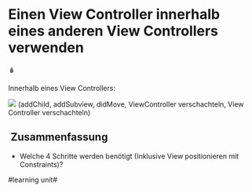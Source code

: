 # Einen View Controller innerhalb eines anderen View Controllers verwenden
🪆

Innerhalb eines View Controllers: 

![][image-1]
(addChild, addSubview, didMove, ViewController verschachteln, View Controller verschachteln)

##  Zusammenfassung
- Welche 4 Schritte werden benötigt (Inklusive View positionieren mit Constraints)?

[image-1]:	assets/DraggedImage.png

#learning unit#